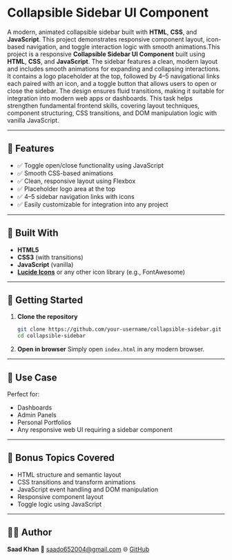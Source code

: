 
# Collapsible Sidebar UI Component

A modern, animated collapsible sidebar built with **HTML**, **CSS**, and **JavaScript**. This project demonstrates responsive component layout, icon-based navigation, and toggle interaction logic with smooth animations.This project is a responsive **Collapsible Sidebar UI Component** built using **HTML**, **CSS**, and **JavaScript**. The sidebar features a clean, modern layout and includes smooth animations for expanding and collapsing interactions. It contains a logo placeholder at the top, followed by 4–5 navigational links each paired with an icon, and a toggle button that allows users to open or close the sidebar. The design ensures fluid transitions, making it suitable for integration into modern web apps or dashboards. This task helps strengthen fundamental frontend skills, covering layout techniques, component structuring, CSS transitions, and DOM manipulation logic with vanilla JavaScript.

---

## 🔧 Features

- ✅ Toggle open/close functionality using JavaScript
- ✅ Smooth CSS-based animations
- ✅ Clean, responsive layout using Flexbox
- ✅ Placeholder logo area at the top
- ✅ 4–5 sidebar navigation links with icons
- ✅ Easily customizable for integration into any project

---

## 🧰 Built With

- **HTML5**
- **CSS3** (with transitions)
- **JavaScript** (vanilla)
- **[Lucide Icons](https://lucide.dev)** or any other icon library (e.g., FontAwesome)

---

## 🚀 Getting Started

1. **Clone the repository**  
   ```bash
   git clone https://github.com/your-username/collapsible-sidebar.git
   cd collapsible-sidebar


2. **Open in browser**
   Simply open `index.html` in any modern browser.

---

## 🎯 Use Case

Perfect for:

* Dashboards
* Admin Panels
* Personal Portfolios
* Any responsive web UI requiring a sidebar component

---

## 🧪 Bonus Topics Covered

* HTML structure and semantic layout
* CSS transitions and transform animations
* JavaScript event handling and DOM manipulation
* Responsive component layout
* Toggle logic using JavaScript

---

## 👨‍💻 Author

**Saad Khan**
📧 [saado652004@gmail.com](mailto:saado652004@gmail.com)
🌐 [GitHub](https://github.com/saadoxyz)

```

